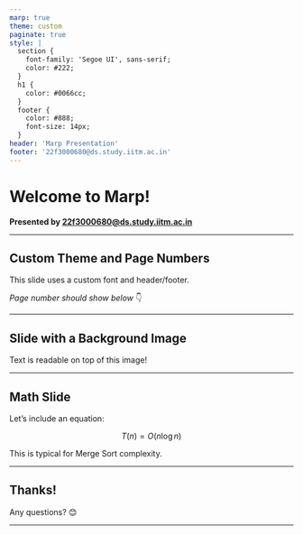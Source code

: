 ```yaml
---
marp: true
theme: custom
paginate: true
style: |
  section {
    font-family: 'Segoe UI', sans-serif;
    color: #222;
  }
  h1 {
    color: #0066cc;
  }
  footer {
    color: #888;
    font-size: 14px;
  }
header: 'Marp Presentation'
footer: '22f3000680@ds.study.iitm.ac.in'
---
```


<!-- _class: lead -->

# Welcome to Marp!

**Presented by 22f3000680@ds.study.iitm.ac.in**

---

## Custom Theme and Page Numbers

This slide uses a custom font and header/footer.

_Page number should show below_ 👇

---
<!-- _backgroundImage: url('https://source.unsplash.com/1600x900/?technology,abstract') -->

## Slide with a Background Image

Text is readable on top of this image!

---

## Math Slide

Let’s include an equation:

$$
T(n) = O(n \log n)
$$

This is typical for Merge Sort complexity.

---

## Thanks!

Any questions? 😊

---

